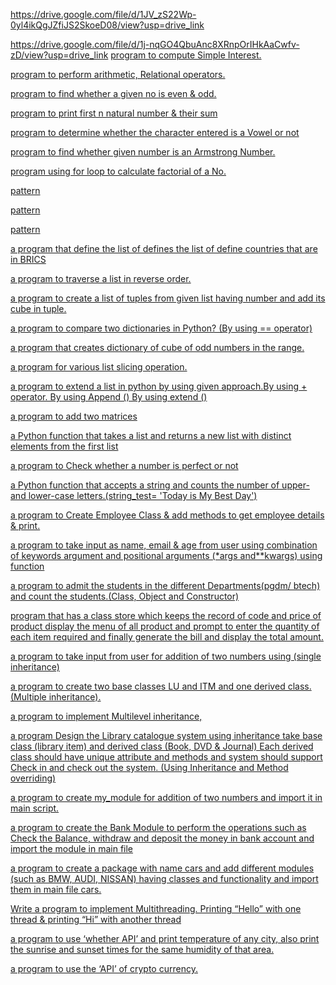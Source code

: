 https://drive.google.com/file/d/1JV_zS22Wp-0yl4ikQgJZfiJS2SkoeD08/view?usp=drive_link

[]()

https://drive.google.com/file/d/1j-nqGO4QbuAnc8XRnpOrIHkAaCwfv-zD/view?usp=drive_link
 [ program to compute Simple Interest.](https://github.com/BHAGATBHAGYASHREE/pythonlabmanual/blob/f233e06a1287e22a26f9793677b7eaa18a16e913/simpleinterest.PY)

   
[program to perform arithmetic, Relational operators.](https://github.com/BHAGATBHAGYASHREE/pythonlabmanual/blob/5ee732642139273eb98336a4bd45d7840b6666b8/simplecalculator.PY)


[program to find whether a given no is even & odd.](https://github.com/BHAGATBHAGYASHREE/pythonlabmanual/blob/5ee732642139273eb98336a4bd45d7840b6666b8/evenorodd.py)


 [ program to print first n natural number & their sum](https://github.com/BHAGATBHAGYASHREE/pythonlabmanual/blob/5ee732642139273eb98336a4bd45d7840b6666b8/sumofnaturalnum.py)


[  program to determine whether the character entered is a Vowel or not](https://github.com/BHAGATBHAGYASHREE/pythonlabmanual/blob/5ee732642139273eb98336a4bd45d7840b6666b8/checkthevowel.py)


[program to find whether given number is an Armstrong Number.](https://github.com/BHAGATBHAGYASHREE/pythonlabmanual/blob/5ee732642139273eb98336a4bd45d7840b6666b8/armstrongnumber.py)


 [program using for loop to calculate factorial of a No.](https://github.com/BHAGATBHAGYASHREE/pythonlabmanual/blob/43e571c509a6872409ee7d5dbc1e402b12b6a2d5/factorial.py)


[pattern](https://github.com/BHAGATBHAGYASHREE/pythonlabmanual/blob/43e571c509a6872409ee7d5dbc1e402b12b6a2d5/pyramid.py)


[pattern](https://github.com/BHAGATBHAGYASHREE/pythonlabmanual/blob/43e571c509a6872409ee7d5dbc1e402b12b6a2d5/starpattern.py)



[pattern](https://github.com/BHAGATBHAGYASHREE/pythonlabmanual/blob/43e571c509a6872409ee7d5dbc1e402b12b6a2d5/123pattern.py)



[a program that define the list of defines the list of define countries
that are in BRICS](https://github.com/BHAGATBHAGYASHREE/pythonlabmanual/blob/2b08a677e74d4af63c94f16ec075ada5cc9f16c9/bricscountry.py)


[a program to traverse a list in reverse order.](https://github.com/BHAGATBHAGYASHREE/pythonlabmanual/blob/2b08a677e74d4af63c94f16ec075ada5cc9f16c9/numberinreverse.py)


[a program to create a list of tuples from given list having number
and add its cube in tuple.]()



[a program to compare two dictionaries in Python? (By using == operator)]()


[ a program that creates dictionary of cube of odd numbers in the
range.]()


[a program for various list slicing operation.]()



[a program to extend a list in python by using given approach.By using + operator.
 By using Append ()
 By using extend ()]()


[a program to add two matrices]()

[a Python function that takes a list and returns a new list with distinct
elements from the first list]()


[a program to Check whether a number is perfect or not]()

[a Python function that accepts a string and counts the number of
upper- and lower-case letters.(string_test= 'Today is My Best Day')]()


[a program to Create Employee Class & add methods to get
employee details & print.]()


[a program to take input as name, email & age from user using
combination of keywords argument and positional arguments (*args
and**kwargs) using function]()


[a program to admit the students in the different Departments(pgdm/
btech) and count the students.(Class, Object and Constructor)]()

[ program that has a class store which keeps the record of code and
price of product display the menu of all product and prompt to enter the
quantity of each item required and finally generate the bill and display the
total amount.]()

[a program to take input from user for addition of two numbers using
(single inheritance)]()

[a program to create two base classes LU and ITM and one derived
class. (Multiple inheritance).]()

[a program to implement Multilevel inheritance,]()


[a program Design the Library catalogue system using inheritance
take base class (library item) and derived class (Book, DVD & Journal) Each
derived class should have unique attribute and methods and system should
support Check in and check out the system. (Using Inheritance and Method
overriding)]()



[a program to create my_module for addition of two numbers and
import it in main script.]()



[a program to create the Bank Module to perform the operations such
as Check the Balance, withdraw and deposit the money in bank account and
import the module in main file]()



[ a program to create a package with name cars and add different
modules (such as BMW, AUDI, NISSAN) having classes and functionality
and import them in main file cars.]()




[Write a program to implement Multithreading. Printing “Hello” with one
thread & printing “Hi” with another thread]()


[a program to use ‘whether API’ and print temperature of any city,
also print the sunrise and sunset times for the same humidity of that area.]()


[a program to use the ‘API’ of crypto currency.]()

